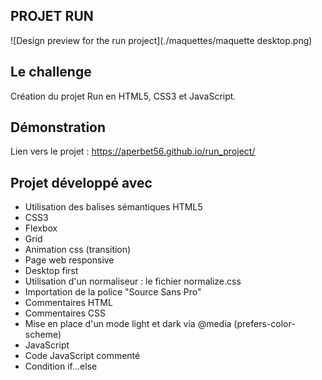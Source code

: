 ## PROJET RUN

![Design preview for the run project](./maquettes/maquette desktop.png)

## Le challenge

Création du projet Run en HTML5, CSS3 et JavaScript.

## Démonstration

Lien vers le projet : https://aperbet56.github.io/run_project/

## Projet développé avec

- Utilisation des balises sémantiques HTML5
- CSS3
- Flexbox
- Grid
- Animation css (transition)
- Page web responsive
- Desktop first
- Utilisation d'un normaliseur : le fichier normalize.css
- Importation de la police "Source Sans Pro"
- Commentaires HTML
- Commentaires CSS
- Mise en place d'un mode light et dark via @media (prefers-color-scheme)
- JavaScript
- Code JavaScript commenté
- Condition if...else
